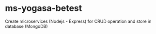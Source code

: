# ms-yogasa-betest
Create microservices (Nodejs - Express) for CRUD operation and store in database (MongoDB)
